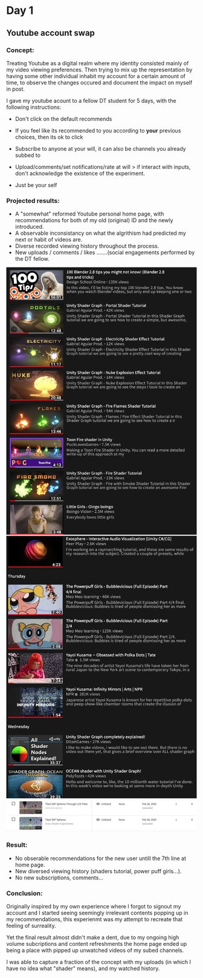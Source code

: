 # Day 1 
## Youtube account swap

### Concept:
Treating Youtube as a digital realm where my identity consisted mainly of my video viewing preferences. Then trying to mix up the representation by having some other individual inhabit my account for a certain amount of time, to observe the changes occured and document the impact on myself in post.

I gave my youtube acount to a fellow DT student for 5 days, with the following instructions:

* Don't click on the default recommends
* If you feel like its recommended to you according to **your** previous choices, then its ok to click
* Subscribe to anyone at your will, it can also be channels you already subbed to
* Upload/comments/set notifications/rate at will
       > if interact with inputs, don't acknowledge the existence of the experiment. 

* Just be your self


### Projected results:

* A "somewhat" reformed Youtube personal home page, with recommendations for both of my old (original) ID and the newly introduced.
* A observable inconsistancy on what the algrithism had predicted my next or habit of videos are.
* Diverse recorded viewing history throughout the process.
* New uploads / comments / likes .......(social engagements performed by the DT fellow.

![img powerpuff](assets/1.png)![img powerpuff](assets/2.png)
![img powerpuff](assets/0.png)
### Result:

* No obserable recommendations for the new user untill the 7th line at home page.
* New diversed viewing history (shaders tutorial, power puff girls...).
* No new subscriptions, comments...

### Conclusion:

Originally inspired by my own experience where I forgot to signout my account and I started seeing seemingly irrelevant contents popping up in my recommendations, this experienmt was my attempt to recreate that feeling of surreality.

Yet the final result almost didn't make a dent, due to my ongoing high volume subcriptions and content refreshments the home page ended up being a place with pipped up unwatched videos of my subed channels.

I was able to capture a fraction of the concept with my uploads (in which I have no idea what "shader" means), and my watched history.

